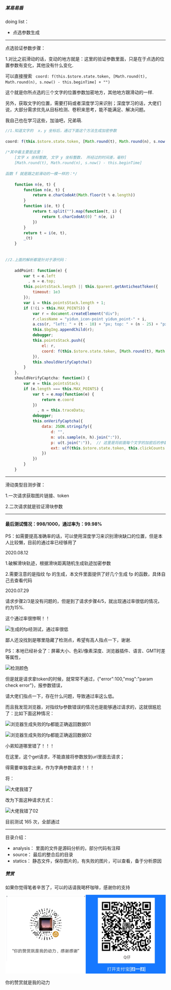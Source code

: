 
##### 某易易盾

doing list：

- 点选参数生成

---

点选验证参数步骤：

1.对比之前滑动的话，变动的地方就是：这里的验证参数里面，只是在于点选的位置参数有变化，其他没有什么变化.

可以直接搜索 ``` coord: f(this.$store.state.token, [Math.round(t), Math.round(n), s.now() - this.beginTime] + "")```

这个就是你所点选的三个文字的位置参数加密地方，其他地方跟滑动的一样.

另外，获取文字的位置，需要打码或者深度学习来识别；深度学习的话，大佬们说，大部分需求优先从目标检测、卷积来思考，能不能满足、解决问题。

我自己也在学习这些，加油吧，兄弟萌.

```javascript
//1.知道文字的  x，y 坐标后，通过下面这个方法生成加密参数

coord: f(this.$store.state.token, [Math.round(t), Math.round(n), s.now() - this.beginTime] + "")

/*其中最主要是这里：
    [文字 x 坐标整数, 文字 y 坐标整数， 所经过的时间差，毫秒]
    [Math.round(t), Math.round(n), s.now() - this.beginTime]

函数 f 就是跟之前滑动的一模一样的：*/

    function n(e, t) {
        function n(e, t) {
            return e.charCodeAt(Math.floor(t % e.length))
        }
        function i(e, t) {
            return t.split("").map(function(t, i) {
                return t.charCodeAt(0) ^ n(e, i)
            })
        }
        return t = i(e, t),
        _(t)
    }


//2.上面的解析都是针对于源代码：

    addPoint: function(e) {
        var t = e.left
          , n = e.top;
        this.pointsStack.length || this.$parent.getAnticheatToken({
            timeout: 1e3
        });
        var i = this.pointsStack.length + 1;
        if (!(i > this.MAX_POINTS)) {
            var r = document.createElement("div");
            r.className = "yidun_icon-point yidun_point-" + i,
            a.css(r, "left: " + (t - 10) + "px; top: " + (n - 25) + "px;"),
            this.$bgImg.appendChild(r);
            debugger;
            this.pointsStack.push({
                el: r,
                coord: f(this.$store.state.token, [Math.round(t), Math.round(n), s.now() - this.beginTime] + "")
            }),
            this.shouldVerifyCaptcha()
        }
    },
    shouldVerifyCaptcha: function() {
        var e = this.pointsStack;
        if (e.length === this.MAX_POINTS) {
            var t = e.map(function(e) {
                return e.coord
            })
              , n = this.traceData;
            debugger;
            this.onVerifyCaptcha({
                data: JSON.stringify({
                    d: "",
                    m: u(s.sample(n, h).join(":")),
                    p: u(t.join(":")),  // 这里是将前面每个文字的加密后的参数，用于 : 来连接起来，再用 u 函数去加密, u 函数就是之前的 B 函数
                    ext: u(f(this.$store.state.token, this.clickCounts + "," + n.length))
                })
            })
        }
    }

```

---

滑动类型目测步骤：

1.一次请求获取图片链接、token

2.二次请求就是验证滑块参数

---

#### 最后测试情况：998/1000，通过率为：99.98%

PS：如需要提高准确率的话，可以使用深度学习来识别滑块缺口的位置，但是本人比较懒，目前的通过率已经够用了


2020.08.12

1.破解滑块轨迹，根据滑块距离随机生成轨迹加密参数

2.需要注意的是指纹 fp 的生成，本文件里面提供了好几个生成 fp 的函数，具体自己去查看代码


2020.07.29

请求步骤2/3是没有问题的，但是到了请求步骤4/5，就出现通过率很低的情况，约为15%.

这个通过率很惨啊！！

![生成的fp经测试，通过率很低](./statics/生成的fp经测试，通过率很低.png)


鄙人还没找到是哪里隐藏了检测点，希望有高人指点一下，谢谢.


PS：本地已经补全了：屏幕大小、色彩/像素深度、浏览器插件、语言、GMT时差 等属性，

![检测颜色](./statics/检测颜色.png)


但是就是请求拿token的时候，就常常不通过，{"error":100,"msg":"param check error"}，报参数错误，

请大佬们指点一下，存在什么问题，导致通过率这么低。

而且我发现浏览器，对指纹fp参数错误的情况也是能够通过请求的，这就很尴尬了：比如下面这种情况：

![浏览器生成失败的fp都能正确返回数据01](./statics/浏览器生成失败的fp都能正确返回数据01.png)

![浏览器生成失败的fp都能正确返回数据02](./statics/浏览器生成失败的fp都能正确返回数据02.png)


小弟知道哪里错了！！！


在这里，这个get请求，不能直接将参数放到url里面去请求；

得需要单独拿出来，作为字典参数请求！！！

将：

![大佬我错了](./statics/大佬我错了.png)

改为下面这种请求方式：

![大佬我错了02](./statics/大佬我错了02.png)


目前测试 165 次，全部通过




---

目录介绍：
    
- analysis： 里面的文件是源码分析的，部分代码有注释
- source：   最后的整合后的目录
- statics：  静态文件，保存图片的，有失败的图片，可以查看，备于分析原因


##### 赞赏

如果你觉得笔者辛苦了，可以的话请我喝杯咖啡，感谢你的支持

![zanshangma](../statics/zanshangma.png)

你的赞赏就是我的动力


